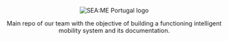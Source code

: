 <p align="center">
  <img src="https://github.com/user-attachments/assets/338d4621-d5dc-4136-81c5-252edcbcf5e0" alt="SEA:ME Portugal logo"/>
</p>

<p align="center">
Main repo of our team with the objective of building a functioning intelligent mobility system and its documentation.
</p>
